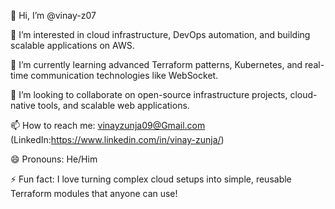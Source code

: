 👋 Hi, I’m @vinay-z07

👀 I’m interested in cloud infrastructure, DevOps automation, and building scalable applications on AWS.

🌱 I’m currently learning advanced Terraform patterns, Kubernetes, and real-time communication technologies like WebSocket.

💞️ I’m looking to collaborate on open-source infrastructure projects, cloud-native tools, and scalable web applications.

📫 How to reach me: vinayzunja09@Gmail.com (LinkedIn:https://www.linkedin.com/in/vinay-zunja/)

😄 Pronouns: He/Him

⚡ Fun fact: I love turning complex cloud setups into simple, reusable Terraform modules that anyone can use!
